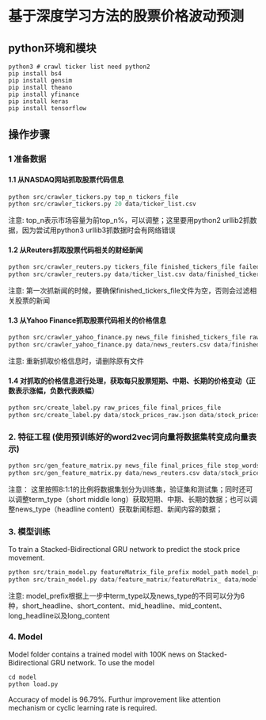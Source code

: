 # 基于深度学习方法的股票价格波动预测

## python环境和模块

`python3 # crawl ticker list need python2`  
`pip install bs4`   
`pip install gensim`  
`pip install theano`  
`pip install yfinance`   
`pip install keras`  
`pip install tensorflow`

## 操作步骤

### 1 准备数据

#### 1.1 从NASDAQ网站抓取股票代码信息 

```python
python src/crawler_tickers.py top_n tickers_file
python src/crawler_tickers.py 20 data/ticker_list.csv
```
注意: top_n表示市场容量为前top_n%，可以调整；这里要用python2 urllib2抓数据，因为尝试用python3 urllib3抓数据时会有网络错误

#### 1.2 从Reuters抓取股票代码相关的财经新闻

```python
python src/crawler_reuters.py tickers_file finished_tickers_file failed_tickers_file news_file
python src/crawler_reuters.py data/ticker_list.csv data/finished_tickers.csv data/news_failed_tickers.csv data/news_reuters.csv  
```
注意: 第一次抓新闻的时候，要确保finished_tickers_file文件为空，否则会过滤相关股票的新闻

#### 1.3 从Yahoo Finance抓取股票代码相关的价格信息

```python
python src/crawler_yahoo_finance.py news_file finished_tickers_file raw_prices_file
python src/crawler_yahoo_finance.py data/news_reuters.csv data/finished_tickers.csv data/stock_prices_raw.json
```
注意: 重新抓取价格信息时，请删除原有文件

#### 1.4 对抓取的价格信息进行处理，获取每只股票短期、中期、长期的价格变动（正数表示涨幅，负数代表跌幅）

```python
python src/create_label.py raw_prices_file final_prices_file
python src/create_label.py data/stock_prices_raw.json data/stock_prices_final.json
```

### 2. 特征工程 (使用预训练好的word2vec词向量将数据集转变成向量表示)

```python
python src/gen_feature_matrix.py news_file final_prices_file stop_words_file word2vec_file sentense_len output_feature_matrix term_type news_type
python src/gen_feature_matrix.py data/news_reuters.csv data/stock_prices_final.json data/stop_words.txt data/GoogleNews-vectors-negative300.bin 20 data/glove_feature_matrix/featureMatrix_ short headline
```
注意： 这里按照8:1:1的比例将数据集划分为训练集，验证集和测试集；同时还可以调整term_type（short middle long）获取短期、中期、长期的数据；也可以调整news_type（headline content）获取新闻标题、新闻内容的数据；

### 3. 模型训练
To train a Stacked-Bidirectional GRU network to predict the stock price movement.

```python
python src/train_model.py featureMatrix_file_prefix model_path model_prefix
python src/train_model.py data/feature_matrix/featureMatrix_ data/model/ short_headline
```
注意: model_prefix根据上一步中term_type以及news_type的不同可以分为6种，short_headline、short_content、mid_headline、mid_content、long_headline以及long_content

### 4. Model
Model folder contains a trained model with 100K news on Stacked-Bidirectional GRU network.
To use the model

```python
cd model
python load.py
```
Accuracy of model is 96.79%. Furthur improvement like attention mechanism or cyclic learning rate is required. 

